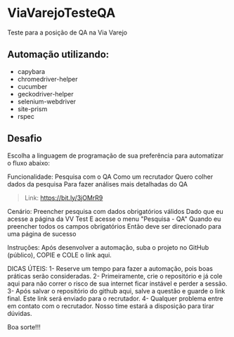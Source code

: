 # ViaVarejoTesteQA
Teste para a posição de QA na Via Varejo

## Automação utilizando:

* capybara
* chromedriver-helper
* cucumber
* geckodriver-helper
* selenium-webdriver
* site-prism
* rspec

## Desafio

Escolha a linguagem de programação de sua preferência para automatizar o fluxo abaixo:  

Funcionalidade: Pesquisa com o QA 
Como um recrutador
Quero colher dados da pesquisa 
Para fazer análises mais detalhadas do QA
 
> Link: https://bit.ly/3jOMrR9
 
Cenário: Preencher pesquisa com dados obrigatórios válidos
Dado que eu acesse a página da VV Test
E acesse o menu "Pesquisa - QA"
Quando eu preencher todos os campos obrigatórios 
Então deve ser direcionado para uma página de sucesso

Instruções: Após desenvolver a automação, suba o projeto no GitHub (público), COPIE e COLE o link aqui.

DICAS ÚTEIS:
1- Reserve um tempo para fazer a automação, pois boas práticas serão consideradas.
2- Primeiramente, crie o repositório e já cole aqui para não correr o risco de sua internet ficar instável e perder a sessão.
3- Após salvar o repositório do github aqui, salve a questão e guarde o link final. Este link será enviado para o recrutador.
4- Qualquer problema entre em contato com o recrutador. Nosso time estará a disposição para tirar dúvidas.

Boa sorte!!!